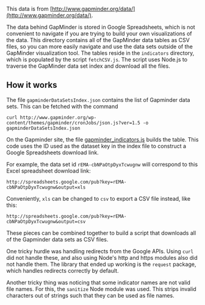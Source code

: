 This data is from [http://www.gapminder.org/data/](http://www.gapminder.org/data/).

The data behind GapMinder is stored in Google Spreadsheets, which is not convenient to navigate if you are trying to build your own visualizations of the data. This directory contains all of the GapMinder data tables as CSV files, so you can more easily navigate and use the data sets outside of the GapMinder visualization tool. The tables reside in the `indicators` directory, which is populated by the script `fetchCSV.js`. The script uses Node.js to traverse the GapMinder data set index and download all the files.

## How it works

The file `gapminderDataSetsIndex.json` contains the list of Gapminder data sets. This can be fetched with the command

```
curl http://www.gapminder.org/wp-content/themes/gapminder/cronJobs/json.js?ver=1.5 -o gapminderDataSetsIndex.json
```

On the Gapminder site, the file [gapminder_indicators.js](http://www.gapminder.org/wp-content/themes/gapminder/javascript/gapminder/gapminder_indicators.js?ver=1.4) builds the table. This code uses the ID used as the dataset key in the index file to construct a Google Spreadsheets download link.

For example, the data set id `rEMA-cbNPaOtpDyxTcwugnw` will correspond to this Excel spreadsheet download link:

```
http://spreadsheets.google.com/pub?key=rEMA-cbNPaOtpDyxTcwugnw&output=xls
```

Conveniently, `xls` can be changed to `csv` to export a CSV file instead, like this:

```
http://spreadsheets.google.com/pub?key=rEMA-cbNPaOtpDyxTcwugnw&output=csv
```

These pieces can be combined together to build a script that downloads all of the Gapminder data sets as CSV files.

One tricky hurdle was handling redirects from the Google APIs. Using `curl` did not handle these, and also using Node's http and https modules also did not handle them. The library that ended up working is the `request` package, which handles redirects correctly by default.

Another tricky thing was noticing that some indicator names are not valid file names. For this, the `sanitize` Node module was used. This strips invalid characters out of strings such that they can be used as file names.
